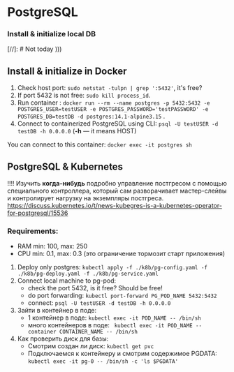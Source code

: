 # PostgreSQL

### Install & initialize local DB

[//]: #<TODO write instalation description>
Not today )))

## Install & initialize in Docker

1. Check host port: `sudo netstat -tulpn | grep ':5432'`, it's free?
2. If port 5432 is not free: `sudo kill process_id`.
3. Run
   container : `docker run --rm --name postgres -p 5432:5432 -e POSTGRES_USER=testUSER -e POSTGRES_PASSWORD='testPASSWORD' -e POSTGRES_DB=testDB -d postgres:14.1-alpine3.15`
   .
4. Connect to containerized PostgreSQL using CLI: `psql -U testUSER -d testDB -h 0.0.0.0` (**-h** —
   it means HOST)

You can connect to this container: `docker exec -it postgres sh`

## PostgreSQL & Kubernetes

!!!! Изучить **когда-нибудь** подробно управление постгресом с помощью специального контроллера,
который сам разворачивает мастер-слейвы и контролирует нагрузку на экземпляры
постгреса. https://discuss.kubernetes.io/t/news-kubegres-is-a-kubernetes-operator-for-postgresql/15536

### Requirements:

- RAM min: 100, max: 250
- CPU min: 0.1, max: 0.3 (это ограничение тормозит старт приложения)

1. Deploy only
   postgres: `kubectl apply -f ./k8b/pg-config.yaml -f ./k8b/pg-deploy.yaml -f ./k8b/pg-service.yaml`
2. Connect local machine to pg-pod:
    - check the port 5432, is it free? Should be free!
    - do port forwarding: `kubectl port-forward PG_POD_NAME 5432:5432`
    - connect: `psql -U testUSER -d testDB -h 0.0.0.0`
3. Зайти в контейнер в поде:
    - 1 контейнер в поде: `kubectl exec -it POD_NAME -- /bin/sh`
    - много контейнеров в поде: ` kubectl exec -it POD_NAME --container CONTAINER_NAME -- /bin/sh`
4. Как проверить диск для базы:
    - Смотрим создан ли диск: `kubectl get pvc`
    - Подключаемся к контейнеру и смотрим содержимое PGDATA: `kubectl exec -it pg-0 -- /bin/sh -c 'ls $PGDATA'`



